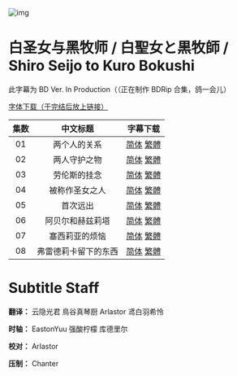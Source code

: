 ![img](https://p.inari.site/kitauji/202307/03/ShiroSeijo1.jpg)

# 白圣女与黑牧师 / 白聖女と黒牧師 / Shiro Seijo to Kuro Bokushi

此字幕为 BD Ver. In Production（（正在制作 BDRip 合集，鸽一会儿）

[字体下载（于完结后放上链接）]()

|集数|中文标题|字幕下载|
|:-:|:-:|:-:|
|01|两个人的关系|[简体](<[KitaujiSub] Shiro Seijo to Kuro Bokushi - 01.chs.ass>) [繁體](<[KitaujiSub] Shiro Seijo to Kuro Bokushi - 01.cht.ass>)|
|02|两人守护之物|[简体](<[KitaujiSub] Shiro Seijo to Kuro Bokushi - 02.chs.ass>) [繁體](<[KitaujiSub] Shiro Seijo to Kuro Bokushi - 02.cht.ass>)|
|03|劳伦斯的挂念|[简体](<[KitaujiSub] Shiro Seijo to Kuro Bokushi - 03.chs.ass>) [繁體](<[KitaujiSub] Shiro Seijo to Kuro Bokushi - 03.cht.ass>)|
|04|被称作圣女之人|[简体](<[KitaujiSub] Shiro Seijo to Kuro Bokushi - 04.chs.ass>) [繁體](<[KitaujiSub] Shiro Seijo to Kuro Bokushi - 04.cht.ass>)|
|05|首次远出|[简体](<[KitaujiSub] Shiro Seijo to Kuro Bokushi - 05.chs.ass>) [繁體](<[KitaujiSub] Shiro Seijo to Kuro Bokushi - 05.cht.ass>)|
|06|阿贝尔和赫兹莉塔|[简体](<[KitaujiSub] Shiro Seijo to Kuro Bokushi - 06.chs.ass>) [繁體](<[KitaujiSub] Shiro Seijo to Kuro Bokushi - 06.cht.ass>)|
|07|塞西莉亚的烦恼|[简体](<[KitaujiSub] Shiro Seijo to Kuro Bokushi - 07.chs.ass>) [繁體](<[KitaujiSub] Shiro Seijo to Kuro Bokushi - 07.cht.ass>)|
|08|弗雷德莉卡留下的东西|[简体](<[KitaujiSub] Shiro Seijo to Kuro Bokushi - 08.chs.ass>) [繁體](<[KitaujiSub] Shiro Seijo to Kuro Bokushi - 08.cht.ass>)|

# Subtitle Staff

**翻译：** 云隐光君  鳥谷真琴厨  Arlastor  鸢白羽希怜

**时轴：** EastonYuu  强酸柠檬  库德里尔

**校对：** Arlastor

**压制：** Chanter